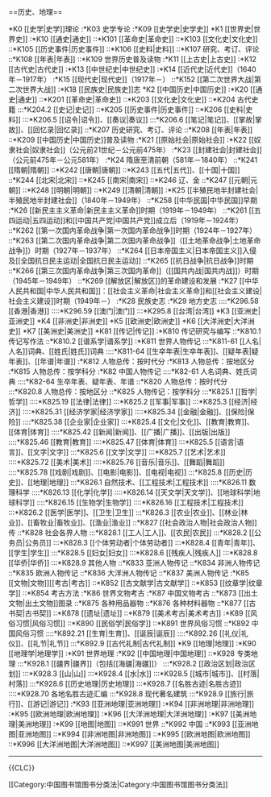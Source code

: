 ==历史、地理==

*K0 [[史学|史学]]理论
:*K03 史学专论
:*K09 [[史学史|史学史]]
*K1 [[世界史|世界史]]
:*K10 [[通史|通史]]
::*K101 [[革命史|革命史]]
::*K103 [[文化史|文化史]]
::*K105 [[历史事件|历史事件]]
::*K106 [[史料|史料]]
::*K107 研究、考订、评论
::*K108 [[年表|年表]]
::*K109 世界历史普及读物
:*K11 [[上古史|上古史]]
:*K12 [[古代史|古代史]]
:*K13 [[中世纪史|中世纪史]]
:*K14 [[近代史|近代史]]（1640年－1917年）
:*K15 [[现代史|现代史]]（1917年－）
::*K152 [[第二次世界大战|第二次世界大战]]
:*K18 [[民族史|民族史]]志 
*K2 [[中国历史|中国历史]]
:*K20 [[通史|通史]]
::*K201 [[革命史|革命史]]
::*K203 [[文化史|文化史]]
::*K204 古代史籍
:::*K204.2 [[史记|史记]]
::*K205 [[历史事件|历史事件]]
::*K206 [[史料|史料]]
:::*K206.5 [[诏令|诏令]]、[[奏议|奏议]]
:::*K206.6 [[笔记|笔记]]、[[掌故|掌故]]、[[回忆录|回忆录]]
::*K207 历史研究、考订、评论
::*K208 [[年表|年表]]
::*K209 [[中国历史|中国历史]]普及读物
:*K21 [[原始社会|原始社会]]
:*K22 [[奴隶社会|奴隶社会]]（公元前21世纪－公元前475年）
:*K23 [[封建社会|封建社会]]（公元前475年－公元581年）
:*K24 隋唐至清前朝（581年－1840年）
::*K241 [[隋朝|隋朝]]
::*K242 [[唐朝|唐朝]]
::*K243 [[五代|五代]]、[[十国|十国]]
::*K244 [[北宋|北宋]]
::*K245 [[南宋|南宋]]
::*K246 辽、金
::*K247 [[元朝|元朝]]
::*K248 [[明朝|明朝]]
::*K249 [[清朝|清朝]]
:*K25 [[半殖民地半封建社会|半殖民地半封建社会]]（1840年－1949年）
::*K258 [[中华民国|中华民国]]早期
:*K26 [[新民主主义革命|新民主主义革命]]时期（1919年－1949年）
::*K261 [[五四运动|五四运动]]和[[中国共产党|中国共产党]]成立后（1919年－1924年）
::*K262 [[第一次国内革命战争|第一次国内革命战争]]时期（1924年－1927年）
::*K263 [[第二次国内革命战争|第二次国内革命战争]]（[[土地革命战争|土地革命战争]]）时期（1927年－1937年）
::*K264 [[日本帝国主义|日本帝国主义]]入侵及[[全国抗日民主运动|全国抗日民主运动]]
::*K265 [[抗日战争|抗日战争]]时期
::*K266 [[第三次国内革命战争|第三次国内革命]]（[[国共内战|国共内战]]）时期（1945年－1949年）
::*K269 [[解放区|解放区]]的革命建设和发展
:*K27 [[中华人民共和国|中华人民共和国]]：[[社会主义革命|社会主义革命]]和[[社会主义建设|社会主义建设]]时期（1949年－）
:*K28 民族史志
:*K29 地方史志
::::*K296.58 [[香港|香港]]
::::*K296.59 [[澳门|澳门]]
:::*K295.8 [[台湾|台湾]]
*K3 [[亚洲史|亚洲史]]
*K4 [[非洲史|非洲史]]
*K5 [[欧洲史|欧洲史]]
*K6 [[大洋洲史|大洋洲史]]
*K7 [[美洲史|美洲史]] 
*K81 [[传记|传记]]
:*K810 传记研究与编写
::*K810.1 传记写作法
::*K810.2 [[谱系学|谱系学]]
:*K811 世界人物传记
:::*K811-61 [[人名|人名]]词典、[[姓氏|姓氏]]词典
::::*K811-64 [[生卒年表|生卒年表]]、[[疑年表|疑年表]]、[[年谱|年谱]]
:*K812 人物总传：按时代分
:*K813 人物总传：按地区分
:*K815 人物总传：按学科分
:*K82 中国人物传记
::::*K82-61 人名词典、姓氏词典
::::*K82-64 生卒年表、疑年表、年谱
::*K820 人物总传：按时代分
:::*K820.8 人物总传：按地区分
::*K825 人物传记：按学科分
:::*K825.1 [[哲学|哲学]]
::::*K825.19 [[法律|法律]]
:::*K825.2 [[军事|军事]]
:::*K825.3 [[经济|经济]]
::::*K825.31 [[经济学家|经济学家]]
::::*K825.34 [[金融|金融]]、[[保险|保险]]
::::*K825.38 [[企业家|企业家]]
:::*K825.4 [[文化|文化]]、[[教育|教育]]、[[体育|体育]]
::::*K825.42 [[新闻|新闻]]、[[广播|广播]]、[[出版|出版]]
::::*K825.46 [[教育|教育]]
::::*K825.47 [[体育|体育]]
:::*K825.5 [[语言|语言]]、[[文字|文字]]
:::*K825.6 [[文学|文学]]
:::*K825.7 [[艺术|艺术]]
::::*K825.72 [[美术|美术]]
::::*K825.76 [[音乐|音乐]]、[[舞蹈|舞蹈]]
::::*K825.78 [[戏剧|戏剧]]、[[电影|电影]]、[[电视|电视]]
:::*K825.8 [[历史|历史]]、[[地理|地理]]
:::*K826.1 自然技术、[[工程技术|工程技术]]
::::*K826.11 数理科学
::::*K826.13 [[化学|化学]]
::::*K826.14 [[天文学|天文学]]、[[地球科学|地球科学]]
::::*K826.15 [[生物学|生物学]]
::::*K826.16 [[工程技术|工程技术]]
:::*K826.2 [[医学|医学]]、[[卫生|卫生]]
:::*K826.3 [[农业|农业]]、[[林业|林业]]、[[畜牧业|畜牧业]]、[[渔业|渔业]]
::*K827 [[社会政治人物|社会政治人物]]传
::*K828 社会各界人物
:::*K828.1 [[工人|工人]]、[[农民|农民]]
:::*K828.2 [[公务员|公务员]]
:::*K828.3 [[个体劳动者|个体劳动者]]
:::*K828.4 [[青年|青年]]、[[学生|学生]]
:::*K828.5 [[妇女|妇女]]
:::*K828.6 [[残疾人|残疾人]]
:::*K828.8 [[华侨|华侨]]
:::*K828.9 其他人物
::*K833 亚洲人物传记
::*K834 非洲人物传记
::*K835 欧洲人物传记
::*K836 大洋洲人物传记
::*K837 美洲人物传记
:*K85 [[文物|文物]][[考古|考古]]
::*K852 [[古文献学|古文献学]]
::*K853  [[纹章学|纹章学]]
::*K854  考古方法
:*K86 世界文物考古
:*K87 中国文物考古
::*K873 [[出土文物|出土文物]]图录
::*K875 各种用品器物
::*K876 各种材料器物
::*K877 [[古书契|古书契]]
::*K878 [[遗址|遗址]]
::*K879 [[美术考古|美术考古]]
:*K89 [[风俗习惯|风俗习惯]]
::*K890 [[民俗学|民俗学]] 
::*K891 世界风俗习惯
::*K892 中国风俗习惯
::::*K892.21 [[生育|生育]]、[[诞辰|诞辰]]
::::*K892.26 [[礼仪|礼仪]]、[[礼节|礼节]]
:::*K892.9 [[古代礼制|古代礼制]]
*K9 [[地理|地理]]
:*K90 [[地理学|地理学]]
:*K91 世界地理
:*K92 [[中国地理|中国地理]]
::*K928 专类地理
:::*K928.1 [[疆界|疆界]]（包括[[海疆|海疆]]）
:::*K928.2 [[政治区划|政治区划]]
:::*K928.3 [[山|山]]
:::*K928.4 [[水|水]]
:::*K928.5 [[城市|城市]]、[[村落|村落]]
:::*K928.6 [[历史地理|历史地理]]
:::*K928.7 [[名胜古迹|名胜古迹]]
::::*K928.70 各地名胜古迹汇编
:::*K928.8 现代著名建筑
:::*K928.9 [[旅行|旅行]]、[[游记|游记]]
:*K93 [[亚洲地理|亚洲地理]]
:*K94 [[非洲地理|非洲地理]]
:*K95 [[欧洲地理|欧洲地理]]
:*K96 [[大洋洲地理|大洋洲地理]]
:*K97 [[美洲地理|美洲地理]]
:*K99 [[地图|地图]]
::*K991 世界
::*K992 中国
::*K993 [[亚洲地图|亚洲地图]]
::*K994 [[非洲地图|非洲地图]]
::*K995 [[欧洲地图|欧洲地图]]
::*K996 [[大洋洲地图|大洋洲地图]]
::*K997 [[美洲地图|美洲地图]]

----

{{CLC}}

[[Category:中国图书馆图书分类法|Category:中国图书馆图书分类法]]